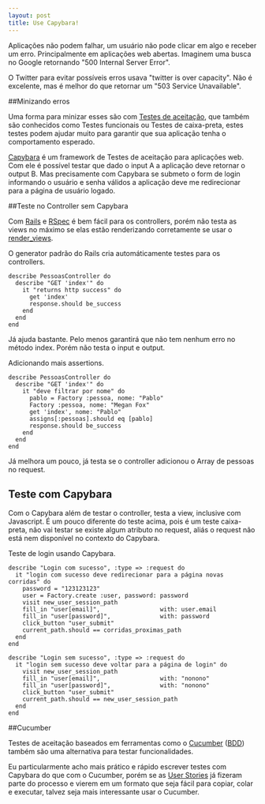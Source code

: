 ```yaml
---
layout: post
title: Use Capybara!
---
```


Aplicações não podem falhar, um usuário não pode clicar em algo e receber um erro. Principalmente em aplicações web abertas. Imaginem uma busca no Google retornando "500 Internal Server Error".

O Twitter para evitar possíveis erros usava "twitter is over capacity". Não é excelente, mas é melhor do que retornar um "503 Service Unavailable".

##Minizando erros

Uma forma para minizar esses são com [Testes de aceitação](http://en.wikipedia.org/wiki/Acceptance_testing), que também são conhecidos como Testes funcionais ou Testes de caixa-preta, estes testes podem ajudar muito para garantir que sua aplicação tenha o comportamento esperado.

[Capybara](https://github.com/jnicklas/capybara) é um framework de Testes de aceitação para aplicações web. Com ele é possível testar que dado o input A a aplicação deve retornar o output B. Mas precisamente com Capybara se submeto o form de login informando o usuário e senha válidos a aplicação deve me redirecionar para a página de usuário logado.

##Teste no Controller sem Capybara

Com [Rails](http://rubyonrails.org/) e [RSpec](https://github.com/rspec/rspec) é bem fácil para os controllers, porém não testa as views no máximo se elas estão renderizando corretamente se usar o  [render_views](http://rubydoc.info/gems/rspec-rails/file/README.md#render_views).

O generator padrão do Rails cria automáticamente testes para os controllers.

    describe PessoasController do
      describe "GET 'index'" do
        it "returns http success" do
          get 'index'
          response.should be_success
        end
      end
    end

Já ajuda bastante. Pelo menos garantirá que não tem nenhum erro no método index. Porém não testa o input e output.

Adicionando mais assertions.

    describe PessoasController do
      describe "GET 'index'" do
        it "deve filtrar por nome" do
          pablo = Factory :pessoa, nome: "Pablo"
          Factory :pessoa, nome: "Megan Fox"
          get 'index', nome: "Pablo"
          assigns[:pessoas].should eq [pablo]
          response.should be_success
        end
      end
    end

Já melhora um pouco, já testa se o controller adicionou o Array de pessoas no request.

## Teste com Capybara

Com o Capybara além de testar o controller, testa a view, inclusive com Javascript. É um pouco diferente do teste acima, pois é um teste caixa-preta, não vai testar se existe algum atributo no request, aliás o request não está nem disponível no contexto do Capybara.

Teste de login usando Capybara.

    describe "Login com sucesso", :type => :request do
      it "login com sucesso deve redirecionar para a página novas corridas" do
        password = "123123123"
        user = Factory.create :user, password: password
        visit new_user_session_path
        fill_in "user[email]",                 with: user.email
        fill_in "user[password]",              with: password
        click_button "user_submit"
        current_path.should == corridas_proximas_path
      end
    end

    describe "Login sem sucesso", :type => :request do
      it "login sem sucesso deve voltar para a página de login" do
        visit new_user_session_path
        fill_in "user[email]",                 with: "nonono"
        fill_in "user[password]",              with: "nonono"
        click_button "user_submit"
        current_path.should == new_user_session_path
      end
    end

##Cucumber

Testes de aceitação baseados em ferramentas como o [Cucumber](http://cukes.info) ([BDD](http://pt.wikipedia.org/wiki/Behavior_Driven_Development)) também são uma alternativa para testar funcionalidades.

Eu particularmente acho mais prático e rápido escrever testes com Capybara do que com o Cucumber, porém se as [User Stories](http://dannorth.net/whats-in-a-story/) já fizeram parte do processo e vierem em um formato que seja fácil para copiar, colar e executar, talvez seja mais interessante usar o Cucumber.
